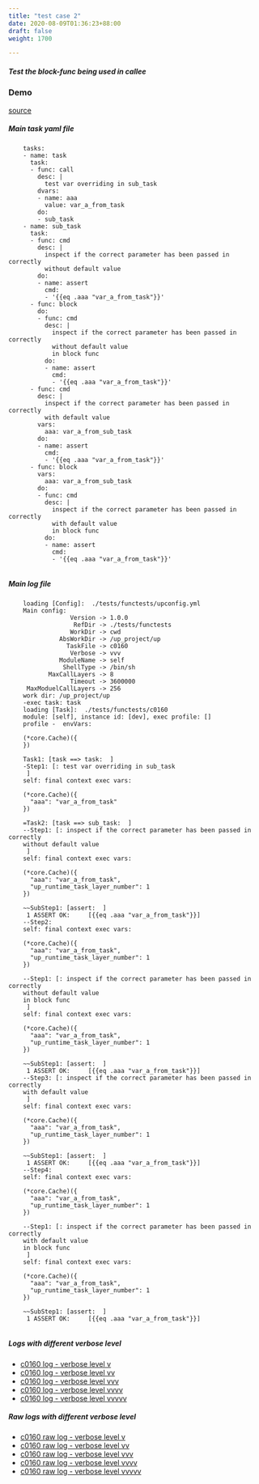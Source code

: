 ```yaml
---
title: "test case 2"
date: 2020-08-09T01:36:23+88:00
draft: false
weight: 1700

---
```


##### Test the block-func being used in callee


### Demo








[source](https://github.com/upcmd/up/blob/master/tests/functests/c0160.yml)

##### Main task yaml file
```
    tasks:
    - name: task
      task:
      - func: call
        desc: |
          test var overriding in sub_task
        dvars:
        - name: aaa
          value: var_a_from_task
        do:
        - sub_task
    - name: sub_task
      task:
      - func: cmd
        desc: |
          inspect if the correct parameter has been passed in correctly
          without default value
        do:
        - name: assert
          cmd:
          - '{{eq .aaa "var_a_from_task"}}'
      - func: block
        do:
        - func: cmd
          desc: |
            inspect if the correct parameter has been passed in correctly
            without default value
            in block func
          do:
          - name: assert
            cmd:
            - '{{eq .aaa "var_a_from_task"}}'
      - func: cmd
        desc: |
          inspect if the correct parameter has been passed in correctly
          with default value
        vars:
          aaa: var_a_from_sub_task
        do:
        - name: assert
          cmd:
          - '{{eq .aaa "var_a_from_task"}}'
      - func: block
        vars:
          aaa: var_a_from_sub_task
        do:
        - func: cmd
          desc: |
            inspect if the correct parameter has been passed in correctly
            with default value
            in block func
          do:
          - name: assert
            cmd:
            - '{{eq .aaa "var_a_from_task"}}'
    
```
##### Main log file
```
    loading [Config]:  ./tests/functests/upconfig.yml
    Main config:
                 Version -> 1.0.0
                  RefDir -> ./tests/functests
                 WorkDir -> cwd
              AbsWorkDir -> /up_project/up
                TaskFile -> c0160
                 Verbose -> vvv
              ModuleName -> self
               ShellType -> /bin/sh
           MaxCallLayers -> 8
                 Timeout -> 3600000
     MaxModuelCallLayers -> 256
    work dir: /up_project/up
    -exec task: task
    loading [Task]:  ./tests/functests/c0160
    module: [self], instance id: [dev], exec profile: []
    profile -  envVars:
    
    (*core.Cache)({
    })
    
    Task1: [task ==> task:  ]
    -Step1: [: test var overriding in sub_task
     ]
    self: final context exec vars:
    
    (*core.Cache)({
      "aaa": "var_a_from_task"
    })
    
    =Task2: [task ==> sub_task:  ]
    --Step1: [: inspect if the correct parameter has been passed in correctly
    without default value
     ]
    self: final context exec vars:
    
    (*core.Cache)({
      "aaa": "var_a_from_task",
      "up_runtime_task_layer_number": 1
    })
    
    ~~SubStep1: [assert:  ]
     1 ASSERT OK:     [{{eq .aaa "var_a_from_task"}}]
    --Step2:
    self: final context exec vars:
    
    (*core.Cache)({
      "aaa": "var_a_from_task",
      "up_runtime_task_layer_number": 1
    })
    
    --Step1: [: inspect if the correct parameter has been passed in correctly
    without default value
    in block func
     ]
    self: final context exec vars:
    
    (*core.Cache)({
      "aaa": "var_a_from_task",
      "up_runtime_task_layer_number": 1
    })
    
    ~~SubStep1: [assert:  ]
     1 ASSERT OK:     [{{eq .aaa "var_a_from_task"}}]
    --Step3: [: inspect if the correct parameter has been passed in correctly
    with default value
     ]
    self: final context exec vars:
    
    (*core.Cache)({
      "aaa": "var_a_from_task",
      "up_runtime_task_layer_number": 1
    })
    
    ~~SubStep1: [assert:  ]
     1 ASSERT OK:     [{{eq .aaa "var_a_from_task"}}]
    --Step4:
    self: final context exec vars:
    
    (*core.Cache)({
      "aaa": "var_a_from_task",
      "up_runtime_task_layer_number": 1
    })
    
    --Step1: [: inspect if the correct parameter has been passed in correctly
    with default value
    in block func
     ]
    self: final context exec vars:
    
    (*core.Cache)({
      "aaa": "var_a_from_task",
      "up_runtime_task_layer_number": 1
    })
    
    ~~SubStep1: [assert:  ]
     1 ASSERT OK:     [{{eq .aaa "var_a_from_task"}}]
    
```


##### Logs with different verbose level
* [c0160 log - verbose level v](../../logs/c0160_v)
* [c0160 log - verbose level vv](../../logs/c0160_vv)
* [c0160 log - verbose level vvv](../../logs/c0160_vvvv)
* [c0160 log - verbose level vvvv](../../logs/c0160_vvvv)
* [c0160 log - verbose level vvvvv](../../logs/c0160_vvvvv)

##### Raw logs with different verbose level
* [c0160 raw log - verbose level v](../../reflogs/c0160_v.log)
* [c0160 raw log - verbose level vv](../../reflogs/c0160_vv.log)
* [c0160 raw log - verbose level vvv](../../reflogs/c0160_vvv.log)
* [c0160 raw log - verbose level vvvv](../../reflogs/c0160_vvvv.log)
* [c0160 raw log - verbose level vvvvv](../../reflogs/c0160_vvvvv.log)







